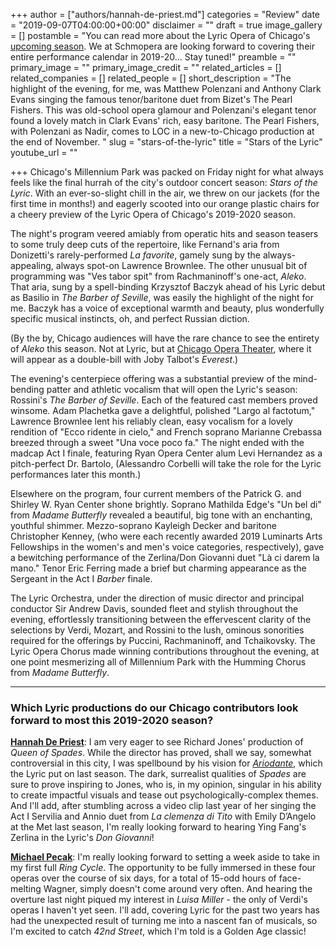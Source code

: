 +++
author = ["authors/hannah-de-priest.md"]
categories = "Review"
date = "2019-09-07T04:00:00+00:00"
disclaimer = ""
draft = true
image_gallery = []
postamble = "You can read more about the Lyric Opera of Chicago's [upcoming season](https://www.lyricopera.org/concertstickets/1718-lyric-opera-season). We at Schmopera are looking forward to covering their entire performance calendar in 2019-20... Stay tuned!"
preamble = ""
primary_image = ""
primary_image_credit = ""
related_articles = []
related_companies = []
related_people = []
short_description = "The highlight of the evening, for me, was Matthew Polenzani and Anthony Clark Evans singing the famous tenor/baritone duet from Bizet's The Pearl Fishers. This was old-school opera glamour and Polenzani's elegant tenor found a lovely match in Clark Evans' rich, easy baritone. The Pearl Fishers, with Polenzani as Nadir, comes to LOC in a new-to-Chicago production at the end of November. "
slug = "stars-of-the-lyric"
title = "Stars of the Lyric"
youtube_url = ""

+++
Chicago's Millennium Park was packed on Friday night for what always feels like the final hurrah of the city's outdoor concert season: _Stars of the Lyric_. With an ever-so-slight chill in the air, we threw on our jackets (for the first time in months!) and eagerly scooted into our orange plastic chairs for a cheery preview of the Lyric Opera of Chicago's 2019-2020 season. 

The night's program veered amiably from operatic hits and season teasers to some truly deep cuts of the repertoire, like Fernand's aria from Donizetti's rarely-performed _La favorite_, gamely sung by the always-appealing, always spot-on Lawrence Brownlee. The other unusual bit of programming was "Ves tabor spit" from Rachmaninoff's one-act, _Aleko_. That aria, sung by a spell-binding Krzysztof Baczyk ahead of his Lyric debut as Basilio in _The Barber of Seville_, was easily the highlight of the night for me. Baczyk has a voice of exceptional warmth and beauty, plus wonderfully specific musical instincts, oh, and perfect Russian diction. 

(By the by, Chicago audiences will have the rare chance to see the entirety of _Aleko_ this season. Not at Lyric, but at [Chicago Opera Theater](https://www.chicagooperatheater.org), where it will appear as a double-bill with Joby Talbot's _Everest_.)

The evening's centerpiece offering was a substantial preview of the mind-bending patter and athletic vocalism that will open the Lyric's season: Rossini's _The Barber of Seville_. Each of the featured cast members proved winsome. Adam Plachetka gave a delightful, polished "Largo al factotum," Lawrence Brownlee lent his reliably clean, easy vocalism for a lovely rendition of "Ecco ridente in cielo," and French soprano Marianne Crebassa breezed through a sweet "Una voce poco fa." The night ended with the madcap Act I finale, featuring Ryan Opera Center alum Levi Hernandez as a pitch-perfect Dr. Bartolo, (Alessandro Corbelli will take the role for the Lyric performances later this month.) 

Elsewhere on the program, four current members of the Patrick G. and Shirley W. Ryan Center shone brightly. Soprano Mathilda Edge's "Un bel di" from _Madame Butterfly_ revealed a beautiful, big tone with an enchanting, youthful shimmer. Mezzo-soprano Kayleigh Decker and baritone Christopher Kenney, (who were each recently awarded 2019 Luminarts Arts Fellowships in the women's and men's voice categories, respectively), gave a bewitching performance of the Zerlina/Don Giovanni duet "Là ci darem la mano." Tenor Eric Ferring made a brief but charming appearance as the Sergeant in the Act I _Barber_ finale. 

The Lyric Orchestra, under the direction of music director and principal conductor Sir Andrew Davis, sounded fleet and stylish throughout the evening, effortlessly transitioning between the effervescent clarity of the selections by Verdi, Mozart, and Rossini to the lush, ominous sonorities required for the offerings by Puccini, Rachmaninoff, and Tchaikovsky. The Lyric Opera Chorus made winning contributions throughout the evening, at one point mesmerizing all of Millennium Park with the Humming Chorus from _Madame Butterfly_.  

***

### Which Lyric productions do our Chicago contributors look forward to most this 2019-2020 season?

[**Hannah De Priest**](/authors/hannah-de-priest/): I am very eager to see Richard Jones' production of _Queen of Spades_. While the director has proved, shall we say, somewhat controversial in this city, I was spellbound by his vision for [_Ariodante_](/chicago-ariodante-pulses-with-emotion-and-suspense/), which the Lyric put on last season. The dark, surrealist qualities of _Spades_ are sure to prove inspiring to Jones, who is, in my opinion, singular in his ability to create impactful visuals and tease out psychologically-complex themes. And I'll add, after stumbling across a video clip last year of her singing the Act I Servilia and Annio duet from _La clemenza di Tito_ with Emily D’Angelo at the Met last season, I'm really looking forward to hearing Ying Fang's Zerlina in the Lyric's _Don Giovanni_! 

[**Michael Pecak**](/authors/michael-pecak/): I'm really looking forward to setting a week aside to take in my first full _Ring Cycle_. The opportunity to be fully immersed in these four operas over the course of six days, for a total of 15-odd hours of face-melting Wagner, simply doesn't come around very often. And hearing the overture last night piqued my interest in _Luisa Miller_ - the only of Verdi's operas I haven't yet seen. I'll add, covering Lyric for the past two years has had the unexpected result of turning me into a nascent fan of musicals, so I'm excited to catch _42nd Street_, which I'm told is a Golden Age classic!